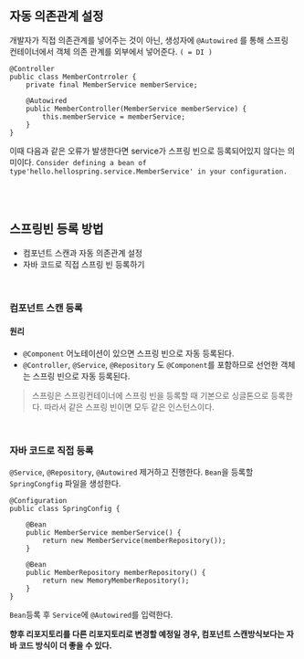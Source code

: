 ## 자동 의존관계 설정
개발자가 직접 의존관계를 넣어주는 것이 아닌, 생성자에 `@Autowired` 를 통해 스프링 컨테이너에서 객체 의존 관계를 외부에서 넣어준다. `( = DI )`

```
@Controller
public class MemberContrroler {
	private final MemberService memberService;
    
    @Autowired
    public MemberController(MemberService memberService) {
    	this.memberService = memberService;
    }
}
```

이때 다음과 같은 오류가 발생한다면 service가 스프링 빈으로 등록되어있지 않다는 의미이다.
`Consider defining a bean of type'hello.hellospring.service.MemberService' in
your configuration.`

<br>
<br>
  

## 스프링빈 등록 방법 
- 컴포넌트 스캔과 자동 의존관계 설정
- 자바 코드로 직접 스프링 빈 등록하기

<br>

### 컴포넌트 스캔 등록
#### 원리
- `@Component` 어노테이션이 있으면 스프링 빈으로 자동 등록된다.
- `@Controller`, `@Service`, `@Repository` 도 `@Component`를 포함하므로 선언한 객체는 스프링 빈으로 자동 등록된다.

> 스프링은 스프링컨테이너에 스프링 빈을 등록할 때 기본으로 싱글톤으로 등록한다. 따라서 같은 스프링 빈이면 모두 같은 인스턴스이다.

<br>

### 자바 코드로 직접 등록
`@Service`, `@Repository`, `@Autowired` 제거하고 진행한다.
`Bean`을 등록할 `SpringCongfig` 파일을 생성한다.

```
@Configuration
public class SpringConfig {
	
    @Bean
    public MemberService memberService() {
    	return new MemberService(memberRepository());
    }
    
    @Bean
    public MemberRepository memberRepository() {
    	return new MemoryMemberRepository();
    }
}
```
`Bean`등록 후 `Service`에 `@Autowired`를 입력한다.

**향후 리포지토리를 다른 리포지토리로 변경할 예정일 경우, 컴포넌트 스캔방식보다는 자바 코드 방식이 더 좋을 수 있다.**
